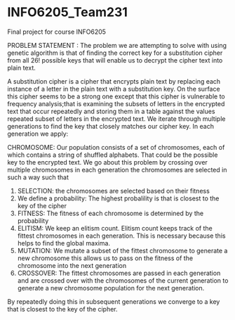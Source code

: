 # INFO6205_Team231
Final project for course INFO6205

PROBLEM STATEMENT :
The problem we are attempting to solve with using genetic algorithm is that of finding the correct key for a substitution cipher from all 26! possible keys that will enable us to decrypt the cipher text into plain text.

A substitution cipher is a cipher that encrypts plain text by replacing each instance of a letter in the plain text with a substitution key. On the surface this cipher seems to be a strong one except that this cipher is vulnerable to frequency analysis;that is examining the subsets of letters in the encrypted text that occur repeatedly and storing them in a table against the values repeated subset of letters in the encrypted text.
We iterate through multiple generations to find the key that closely matches our cipher key. In each generation we apply:

CHROMOSOME:
Our population consists of a set of chromosomes, each of which contains a string of shuffled alphabets. That could be the possible key to the encrypted text.
We go about this problem by crossing over multiple chromosomes in each generation the chromosomes are selected in such a way such that 
1. SELECTION: the chromosomes are selected based on their fitness
2. We define a probability: The highest probalility is that is closest to the key of the cipher  
3. FITNESS: The fitness of each chromosome is determined by the probability 
4. ELITISM: We keep an elitism count. Elitism count keeps track of the fittest chromosomes in each generation. This is necessary because this helps to find the global maxima.
5. MUTATION: We mutate a subset of the fittest chromosome to generate a new chromosome this allows us to pass on the fitness of the chromosome into the next generation
6. CROSSOVER:  The fittest chromosomes are passed in each generation and are crossed over with the chromosomes of the current generation to generate a new chromosome population for the next generation.

By repeatedly doing this in subsequent generations we converge to a key that is closest to the key of the cipher.






